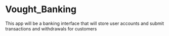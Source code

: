 # Vought_Banking
This app will be a banking interface that will store user accounts and submit transactions and withdrawals for customers
